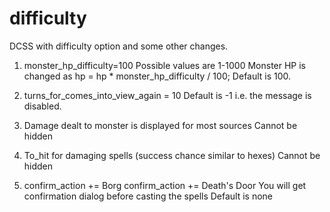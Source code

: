 # difficulty
DCSS with difficulty option and some other changes.

1) monster_hp_difficulty=100
Possible values are 1-1000 
Monster HP is changed as
hp = hp * monster_hp_difficulty / 100;
Default is 100.

2) turns_for_comes_into_view_again = 10
Default is -1 i.e. the message is disabled.

3) Damage dealt to monster is displayed for most sources
Cannot be hidden

4) To_hit for damaging spells (success chance similar to hexes)
Cannot be hidden

5) confirm_action += Borg
confirm_action += Death's Door
You will get confirmation dialog before casting the spells
Default is none
